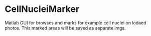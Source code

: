 # CellNucleiMarker
Matlab GUI for browses and marks for example cell nuclei on lodaed photos. This marked areas will be saved as separate imgs.
